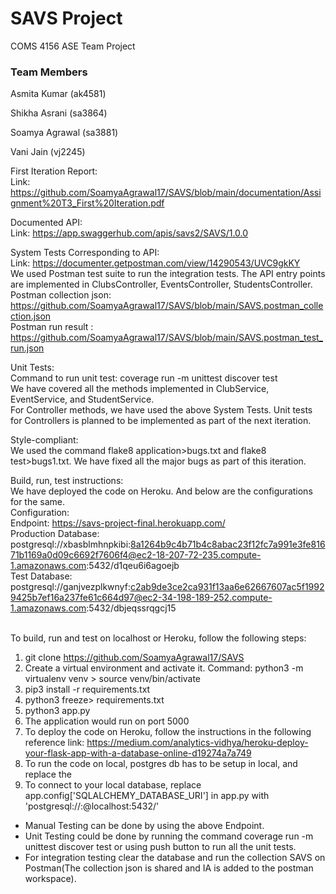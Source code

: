 # SAVS Project
COMS 4156
ASE Team Project

### Team Members
Asmita Kumar (ak4581)

Shikha Asrani (sa3864)

Soamya Agrawal (sa3881)

Vani Jain (vj2245)

First Iteration Report: <br>
  Link: https://github.com/SoamyaAgrawal17/SAVS/blob/main/documentation/Assignment%20T3_First%20Iteration.pdf <br>


Documented API: <br>
  Link: https://app.swaggerhub.com/apis/savs2/SAVS/1.0.0 <br>

System Tests Corresponding to API: <br>
  Link: https://documenter.getpostman.com/view/14290543/UVC9gkKY <br>
  We used Postman test suite to run the integration tests. The API entry points are implemented in ClubsController, EventsController, StudentsController. <br>
  Postman collection json: https://github.com/SoamyaAgrawal17/SAVS/blob/main/SAVS.postman_collection.json <br>
  Postman run result : https://github.com/SoamyaAgrawal17/SAVS/blob/main/SAVS.postman_test_run.json <br>

Unit Tests: <br>
Command to run unit test: coverage run -m unittest discover test <br>
We have covered all the methods implemented in ClubService, EventService, and StudentService. <br>
For Controller methods, we have used the above System Tests. Unit tests for Controllers is planned to be implemented as part of the next iteration. <br>

Style-compliant: <br>
We used the command flake8 application>bugs.txt and flake8 test>bugs1.txt. We have fixed all the major bugs as part of this iteration. <br>


Build, run, test instructions: <br>
We have deployed the code on Heroku. And below are the configurations for the same.  <br>
Configuration: <br>
Endpoint: https://savs-project-final.herokuapp.com/ <br>
Production Database: postgresql://xbasblmhnpkibi:8a1264b9c4b71b4c8abac23f12fc7a991e3fe81671b1169a0d09c6692f7606f4@ec2-18-207-72-235.compute-1.amazonaws.com:5432/d1qeu6i6agoejb <br>
Test Database: postgresql://ganjvezplkwnyf:c2ab9de3ce2ca931f13aa6e62667607ac5f19929425b7ef16a237fe61c664d97@ec2-34-198-189-252.compute-1.amazonaws.com:5432/dbjeqssrqgcj15 <br> <br>

To build, run and test on localhost or Heroku, follow the following steps:
1. git clone https://github.com/SoamyaAgrawal17/SAVS
2. Create a virtual environment and activate it. Command: python3 -m virtualenv venv > source venv/bin/activate 
4. pip3 install -r requirements.txt
5. python3 freeze> requirements.txt
6. python3 app.py
7. The application would run on port 5000
8. To deploy the code on Heroku, follow the instructions in the following reference link: https://medium.com/analytics-vidhya/heroku-deploy-your-flask-app-with-a-database-online-d19274a7a749 <br> 
9.  To run the code on local, postgres db has to be setup in local, and replace the
10.  To connect to your local database, replace app.config['SQLALCHEMY_DATABASE_URI'] in app.py with 'postgresql://<username>:<password>@localhost:5432/<db-name>'


- Manual Testing can be done by using the above Endpoint. <br>
- Unit Testing could be done by running the command coverage run -m unittest discover test or using push button to run all the unit tests. <br>
- For integration testing clear the database and run the collection SAVS on Postman(The collection json is shared and IA is added to the postman workspace).

